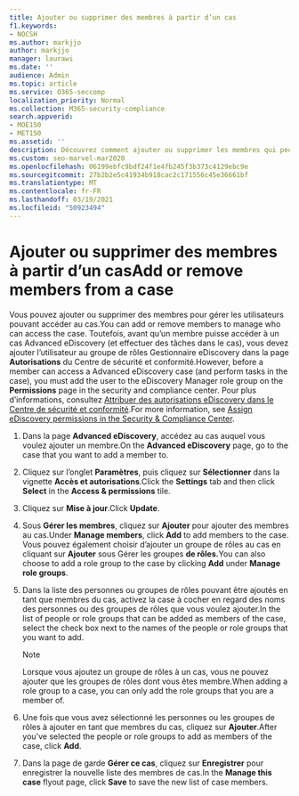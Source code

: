 ```yaml
---
title: Ajouter ou supprimer des membres à partir d’un cas
f1.keywords:
- NOCSH
ms.author: markjjo
author: markjjo
manager: laurawi
ms.date: ''
audience: Admin
ms.topic: article
ms.service: O365-seccomp
localization_priority: Normal
ms.collection: M365-security-compliance
search.appverid:
- MOE150
- MET150
ms.assetid: ''
description: Découvrez comment ajouter ou supprimer les membres qui peuvent accéder à un cas lors de la gestion d’un cas Advanced eDiscovery.
ms.custom: seo-marvel-mar2020
ms.openlocfilehash: 06199ebfc9bdf24f1e4fb245f3b373c4129ebc9e
ms.sourcegitcommit: 27b2b2e5c41934b918cac2c171556c45e36661bf
ms.translationtype: MT
ms.contentlocale: fr-FR
ms.lasthandoff: 03/19/2021
ms.locfileid: "50923494"
---
```

# <a name="add-or-remove-members-from-a-case"></a><span data-ttu-id="34376-103">Ajouter ou supprimer des membres à partir d’un cas</span><span class="sxs-lookup"><span data-stu-id="34376-103">Add or remove members from a case</span></span>

<span data-ttu-id="34376-104">Vous pouvez ajouter ou supprimer des membres pour gérer les utilisateurs pouvant accéder au cas.</span><span class="sxs-lookup"><span data-stu-id="34376-104">You can add or remove members to manage who can access the case.</span></span> <span data-ttu-id="34376-105">Toutefois, avant qu’un membre puisse accéder à un cas Advanced eDiscovery (et effectuer des tâches dans le cas), vous devez ajouter l’utilisateur au groupe de rôles Gestionnaire eDiscovery dans la page **Autorisations** du Centre de sécurité et conformité.</span><span class="sxs-lookup"><span data-stu-id="34376-105">However, before a member can access a Advanced eDiscovery case (and perform tasks in the case), you must add the user to the eDiscovery Manager role group on the **Permissions** page in the security and compliance center.</span></span> <span data-ttu-id="34376-106">Pour plus d’informations, consultez [Attribuer des autorisations eDiscovery dans le Centre de sécurité et conformité](./assign-ediscovery-permissions.md).</span><span class="sxs-lookup"><span data-stu-id="34376-106">For more information, see [Assign eDiscovery permissions in the Security & Compliance Center](./assign-ediscovery-permissions.md).</span></span>

1. <span data-ttu-id="34376-107">Dans la page **Advanced eDiscovery**, accédez au cas auquel vous voulez ajouter un membre.</span><span class="sxs-lookup"><span data-stu-id="34376-107">On the **Advanced eDiscovery** page, go to the case that you want to add a member to.</span></span>

2. <span data-ttu-id="34376-108">Cliquez sur l’onglet **Paramètres**, puis cliquez sur **Sélectionner** dans la vignette **Accès et autorisations**.</span><span class="sxs-lookup"><span data-stu-id="34376-108">Click the **Settings** tab and then click **Select** in the **Access & permissions** tile.</span></span>

3. <span data-ttu-id="34376-109">Cliquez sur **Mise à jour**.</span><span class="sxs-lookup"><span data-stu-id="34376-109">Click **Update**.</span></span>

4. <span data-ttu-id="34376-110">Sous **Gérer les membres**, cliquez sur **Ajouter** pour ajouter des membres au cas.</span><span class="sxs-lookup"><span data-stu-id="34376-110">Under **Manage members**, click **Add** to add members to the case.</span></span> <span data-ttu-id="34376-111">Vous pouvez également choisir d’ajouter un groupe de rôles au cas en cliquant sur **Ajouter** sous Gérer les groupes **de rôles.**</span><span class="sxs-lookup"><span data-stu-id="34376-111">You can also choose to add a role group to the case by clicking  **Add** under **Manage role groups**.</span></span>

5. <span data-ttu-id="34376-112">Dans la liste des personnes ou groupes de rôles pouvant être ajoutés en tant que membres du cas, activez la case à cocher en regard des noms des personnes ou des groupes de rôles que vous voulez ajouter.</span><span class="sxs-lookup"><span data-stu-id="34376-112">In the list of people or role groups that can be added as members of the case, select the check box next to the names of the people or role groups that you want to add.</span></span>

   > [!NOTE]
   > <span data-ttu-id="34376-113">Lorsque vous ajoutez un groupe de rôles à un cas, vous ne pouvez ajouter que les groupes de rôles dont vous êtes membre.</span><span class="sxs-lookup"><span data-stu-id="34376-113">When adding a role group to a case, you can only add the role groups that you are a member of.</span></span>

6. <span data-ttu-id="34376-114">Une fois que vous avez sélectionné les personnes ou les groupes de rôles à ajouter en tant que membres du cas, cliquez sur **Ajouter**.</span><span class="sxs-lookup"><span data-stu-id="34376-114">After you've selected the people or role groups to add as members of the case, click **Add**.</span></span>

7. <span data-ttu-id="34376-115">Dans la page de garde **Gérer ce cas**, cliquez sur **Enregistrer** pour enregistrer la nouvelle liste des membres de cas.</span><span class="sxs-lookup"><span data-stu-id="34376-115">In the **Manage this case** flyout page, click **Save** to save the new list of case members.</span></span>